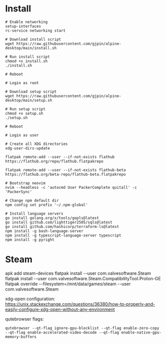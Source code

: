 # Install
```
# Enable networking
setup-interfaces
rc-service networking start

# Download install script
wget https://raw.githubusercontent.com/gjpin/alpine-desktop/main/install.sh

# Run install script
chmod +x install.sh
./install.sh

# Reboot

# Login as root

# Download setup script
wget https://raw.githubusercontent.com/gjpin/alpine-desktop/main/setup.sh

# Run setup script
chmod +x setup.sh
./setup.sh

# Reboot

# Login as user

# Create all XDG directories
xdg-user-dirs-update

flatpak remote-add --user --if-not-exists flathub https://flathub.org/repo/flathub.flatpakrepo

flatpak remote-add --user --if-not-exists flathub-beta https://flathub.org/beta-repo/flathub-beta.flatpakrepo

# Bootstrap neovim
nvim --headless -c 'autocmd User PackerComplete quitall' -c 'PackerSync'

# Change npm default dir
npm config set prefix '~/.npm-global'

# Install language servers
go install golang.org/x/tools/gopls@latest
go install github.com/lighttiger2505/sqls@latest
go install github.com/hashicorp/terraform-ls@latest
npm install -g bash-language-server
npm install -g typescript-language-server typescript
npm install -g pyright
```

# Steam
apk add steam-devices
flatpak install --user com.valvesoftware.Steam
flatpak install --user com.valvesoftware.Steam.CompatibilityTool.Proton-GE
flatpak override --filesystem=/mnt/data/games/steam --user com.valvesoftware.Steam

xdg-open configuration:
https://unix.stackexchange.com/questions/36380/how-to-properly-and-easily-configure-xdg-open-without-any-environment

qutebrowser flags:
```
qutebrowser --qt-flag ignore-gpu-blocklist --qt-flag enable-zero-copy --qt-flag enable-accelerated-video-decode --qt-flag enable-native-gpu-memory-buffers 
```